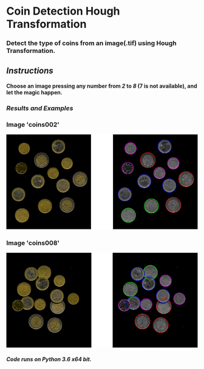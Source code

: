 # Coin Detection Hough Transformation
 
### Detect the type of coins from an image(.tif) using Hough Transformation.

## *Instructions*
#### Choose an image pressing any number from *2* to *8* (7 is not available), and let the magic happen.

### *Results and Examples*

### Image 'coins002'  
![image](images/coins002_HT.png) 

### Image 'coins008'  
![image](images/coins008_HT.png) 


##### Code runs on Python 3.6 x64 bit.
